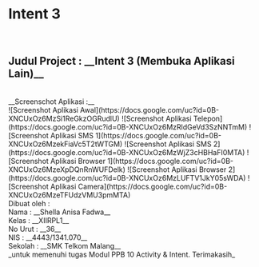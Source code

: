 # Intent 3
<br>
<h2> Judul Project : __Intent 3 (Membuka Aplikasi Lain)__</h2><br>
__Screenschot Aplikasi :__ <br>
![Screenshot Aplikasi Awal](https://docs.google.com/uc?id=0B-XNCUxOz6MzSi1ReGkzOGRudlU)
![Screenshot Aplikasi Telepon](https://docs.google.com/uc?id=0B-XNCUxOz6MzRldGeVd3SzNNTmM)
![Screenshot Aplikasi SMS 1](https://docs.google.com/uc?id=0B-XNCUxOz6MzekFiaVc5T2tWTGM)
![Screenshot Aplikasi SMS 2](https://docs.google.com/uc?id=0B-XNCUxOz6MzWjZ3cHBHaFI0MTA)
![Screenshot Aplikasi Browser 1](https://docs.google.com/uc?id=0B-XNCUxOz6MzeXpDQnRnWUFDelk)
![Screenshot Aplikasi Browser 2](https://docs.google.com/uc?id=0B-XNCUxOz6MzLUFTV1JkY05sWDA)
![Screenshot Aplikasi Camera](https://docs.google.com/uc?id=0B-XNCUxOz6MzeTFUdzVMU3pmMTA)<br>
Dibuat oleh : <br>
Nama : __Shella Anisa Fadwa__<br>
Kelas : __XIIRPL1__<br>
No Urut : __36__<br>
NIS : __4443/1341.070__<br>
Sekolah : __SMK Telkom Malang__<br>
_untuk memenuhi tugas Modul PPB 10 Activity & Intent. Terimakasih_
